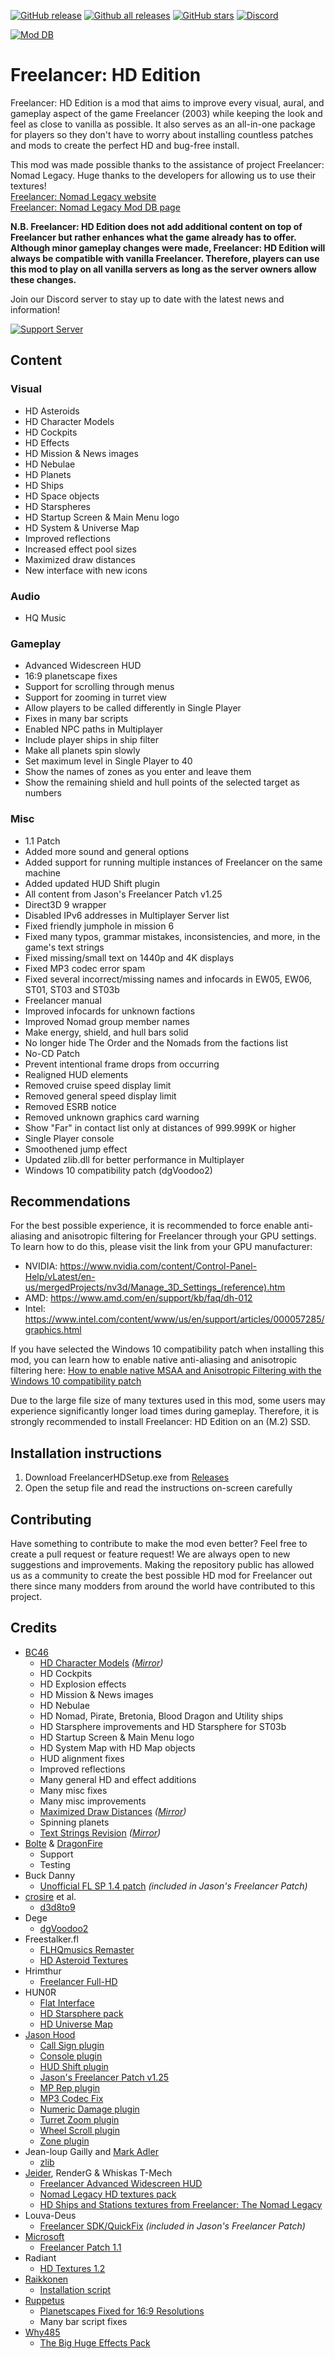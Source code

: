 [![GitHub release](https://img.shields.io/github/release/BC46/freelancer-hd-edition.svg)](https://GitHub.com/BC46/freelancer-hd-edition/releases/)
[![Github all releases](https://img.shields.io/github/downloads/BC46/freelancer-hd-edition/total.svg)](https://GitHub.com/BC46/freelancer-hd-edition/releases/)
[![GitHub stars](https://img.shields.io/github/stars/BC46/freelancer-hd-edition?style=social)](https://GitHub.com/BC46/freelancer-hd-edition/stargazers/)
[![Discord](https://img.shields.io/discord/873144025350295612.svg?label=&logo=discord&logoColor=ffffff&color=7389D8&labelColor=6A7EC2)](https://discord.gg/ScqgYuFqmU)

[![Mod DB](https://button.moddb.com/popularity/medium/mods/51151.png)](https://www.moddb.com/mods/freelancer-hd-edition)

# Freelancer: HD Edition
Freelancer: HD Edition is a mod that aims to improve every visual, aural, and gameplay aspect of the game Freelancer (2003) while keeping the look and feel as close to vanilla as possible. It also serves as an all-in-one package for players so they don't have to worry about installing countless patches and mods to create the perfect HD and bug-free install.

This mod was made possible thanks to the assistance of project Freelancer: Nomad Legacy. Huge thanks to the developers for allowing us to use their textures!  
[Freelancer: Nomad Legacy website](https://freelancer2.space/en/)  
[Freelancer: Nomad Legacy Mod DB page](https://www.moddb.com/mods/freelancer-nomad-legacy)

**N.B. Freelancer: HD Edition does not add additional content on top of Freelancer but rather enhances what the game already has to offer. Although minor gameplay changes were made, Freelancer: HD Edition will always be compatible with vanilla Freelancer. Therefore, players can use this mod to play on all vanilla servers as long as the server owners allow these changes.**

Join our Discord server to stay up to date with the latest news and information! 

[![Support Server](https://img.shields.io/discord/873144025350295612.svg?label=Freelancer:%20HD%20Edition%20Discord&logo=Discord&colorB=7289da&style=for-the-badge)](https://discord.gg/ScqgYuFqmU)

## Content
### Visual
* HD Asteroids
* HD Character Models
* HD Cockpits
* HD Effects
* HD Mission & News images
* HD Nebulae
* HD Planets
* HD Ships
* HD Space objects
* HD Starspheres
* HD Startup Screen & Main Menu logo
* HD System & Universe Map
* Improved reflections
* Increased effect pool sizes
* Maximized draw distances
* New interface with new icons

### Audio
* HQ Music

### Gameplay
* Advanced Widescreen HUD
* 16:9 planetscape fixes
* Support for scrolling through menus
* Support for zooming in turret view
* Allow players to be called differently in Single Player
* Fixes in many bar scripts
* Enabled NPC paths in Multiplayer
* Include player ships in ship filter
* Make all planets spin slowly
* Set maximum level in Single Player to 40
* Show the names of zones as you enter and leave them
* Show the remaining shield and hull points of the selected target as numbers

### Misc
* 1.1 Patch
* Added more sound and general options
* Added support for running multiple instances of Freelancer on the same machine
* Added updated HUD Shift plugin
* All content from Jason's Freelancer Patch v1.25
* Direct3D 9 wrapper
* Disabled IPv6 addresses in Multiplayer Server list
* Fixed friendly jumphole in mission 6
* Fixed many typos, grammar mistakes, inconsistencies, and more, in the game's text strings
* Fixed missing/small text on 1440p and 4K displays
* Fixed MP3 codec error spam
* Fixed several incorrect/missing names and infocards in EW05, EW06, ST01, ST03 and ST03b
* Freelancer manual
* Improved infocards for unknown factions
* Improved Nomad group member names
* Make energy, shield, and hull bars solid
* No longer hide The Order and the Nomads from the factions list
* No-CD Patch
* Prevent intentional frame drops from occurring
* Realigned HUD elements
* Removed cruise speed display limit
* Removed general speed display limit
* Removed ESRB notice
* Removed unknown graphics card warning
* Show "Far" in contact list only at distances of 999.999K or higher
* Single Player console
* Smoothened jump effect
* Updated zlib.dll for better performance in Multiplayer
* Windows 10 compatibility patch (dgVoodoo2)

## Recommendations 
For the best possible experience, it is recommended to force enable anti-aliasing and anisotropic filtering for Freelancer through your GPU settings. To learn how to do this, please visit the link from your GPU manufacturer:
* NVIDIA: https://www.nvidia.com/content/Control-Panel-Help/vLatest/en-us/mergedProjects/nv3d/Manage_3D_Settings_(reference).htm
* AMD: https://www.amd.com/en/support/kb/faq/dh-012
* Intel: https://www.intel.com/content/www/us/en/support/articles/000057285/graphics.html

If you have selected the Windows 10 compatibility patch when installing this mod, you can learn how to enable native anti-aliasing and anisotropic filtering here: [How to enable native MSAA and Anisotropic Filtering with the Windows 10 compatibility patch](https://github.com/BC46/freelancer-hd-edition/wiki/How-to-enable-native-MSAA-and-Anisotropic-Filtering-with-the-Windows-10-compatibility-patch)

Due to the large file size of many textures used in this mod, some users may experience significantly longer load times during gameplay. Therefore, it is strongly recommended to install Freelancer: HD Edition on an (M.2) SSD.

## Installation instructions
1. Download FreelancerHDSetup.exe from [Releases](https://github.com/BC46/freelancer-hd-edition/releases)
2. Open the setup file and read the instructions on-screen carefully

## Contributing
Have something to contribute to make the mod even better? Feel free to create a pull request or feature request! We are always open to new suggestions and improvements. Making the repository public has allowed us as a community to create the best possible HD mod for Freelancer out there since many modders from around the world have contributed to this project.

## Credits
* [BC46](https://github.com/BC46)
  - [HD Character Models](https://www.moddb.com/addons/freelancer-hd-character-models) *([Mirror](https://github.com/BC46/freelancer-hd-character-models))*
  - HD Cockpits
  - HD Explosion effects
  - HD Mission & News images
  - HD Nebulae
  - HD Nomad, Pirate, Bretonia, Blood Dragon and Utility ships
  - HD Starsphere improvements and HD Starsphere for ST03b
  - HD Startup Screen & Main Menu logo
  - HD System Map with HD Map objects
  - HUD alignment fixes
  - Improved reflections
  - Many general HD and effect additions
  - Many misc fixes
  - Many misc improvements
  - [Maximized Draw Distances](https://www.moddb.com/games/freelancer/downloads/freelancer-maximized-draw-distances) *([Mirror](https://github.com/BC46/freelancer-maximized-draw-distances))*
  - Spinning planets
  - [Text Strings Revision](https://www.moddb.com/games/freelancer/downloads/freelancer-text-strings-revision) *([Mirror](https://github.com/BC46/freelancer-hd-character-models))*
* [Bolte](https://github.com/bolte-io) & [DragonFire](https://github.com/Drakohen)
  - Support
  - Testing
* Buck Danny
  - [Unofficial FL SP 1.4 patch](https://www.moddb.com/games/freelancer/downloads/freelancer-unofficial-patch-14) *(included in Jason's Freelancer Patch)*
* [crosire](https://github.com/crosire) et al.
  - [d3d8to9](https://github.com/crosire/d3d8to9)
* Dege
  - [dgVoodoo2](http://dege.freeweb.hu/dgVoodoo2/dgVoodoo2/)
* Freestalker.fl
  - [FLHQmusics Remaster](https://www.moddb.com/games/freelancer/addons/flhqmusics-remaster-read-description)
  - [HD Asteroid Textures](https://www.moddb.com/games/freelancer/addons/hd-asteroid-textures-for-freelancer)
* Hrimthur
  - [Freelancer Full-HD](https://the-starport.net/freelancer/forum/viewtopic.php?topic_id=5070)
* HUN0R
  - [Flat Interface](https://www.moddb.com/games/freelancer/addons/freelancer-flat-interface)
  - [HD Starsphere pack](https://www.moddb.com/games/freelancer/news/freelancer-hd-starsphere-pack)
  - [HD Universe Map](https://www.moddb.com/games/freelancer/news/freelancer-hd-starsphere-pack)
* [Jason Hood](https://github.com/adoxa)
  - [Call Sign plugin](http://adoxa.altervista.org/freelancer/plugins.html#callsign)
  - [Console plugin](http://adoxa.altervista.org/freelancer/plugins.html#console)
  - [HUD Shift plugin](http://adoxa.altervista.org/freelancer/index.html#hudshift)
  - [Jason's Freelancer Patch v1.25](http://adoxa.altervista.org/freelancer/index.html)
  - [MP Rep plugin](http://adoxa.altervista.org/freelancer/plugins.html#mprep)
  - [MP3 Codec Fix](http://adoxa.altervista.org/freelancer/plugins.html#mp3codec)
  - [Numeric Damage plugin](http://adoxa.altervista.org/freelancer/plugins.html#numeric)
  - [Turret Zoom plugin](http://adoxa.altervista.org/freelancer/plugins.html#turretzoom)
  - [Wheel Scroll plugin](http://adoxa.altervista.org/freelancer/plugins.html#wheelscroll)
  - [Zone plugin](http://adoxa.altervista.org/freelancer/plugins.html#zone)
* Jean-loup Gailly and [Mark Adler](https://github.com/madler)
  - [zlib](https://zlib.net/)
* [Jeider](https://github.com/Jeider), RenderG & Whiskas T-Mech
  - [Freelancer Advanced Widescreen HUD](https://www.moddb.com/mods/freelacer-advanced-widescreen-hud)
  - [Nomad Legacy HD textures pack](https://www.moddb.com/mods/nomad-legacy-hd-textures-pack)
  - [HD Ships and Stations textures from Freelancer: The Nomad Legacy](https://www.moddb.com/mods/freelancer-nomad-legacy)
* Louva-Deus
  - [Freelancer SDK/QuickFix](https://swat-portal.com/forum/filebase/file/619-freelancer-quickfix-1-0c/) *(included in Jason's Freelancer Patch)*
* [Microsoft](https://github.com/microsoft)
  - [Freelancer Patch 1.1](https://www.moddb.com/games/freelancer/downloads/freelancer-patch-11)
* Radiant
  - [HD Textures 1.2](https://www.moddb.com/games/freelancer/addons/hd-textures-12)
* [Raikkonen](https://github.com/ollieraikkonen)
  - [Installation script](https://github.com/ollieraikkonen/Freelancer-hd-edition-install-script)
* [Ruppetus](https://github.com/IrateRedKite)
  - [Planetscapes Fixed for 16:9 Resolutions](https://www.moddb.com/games/freelancer/addons/planetscapes-fixed-for-169-resolutions)
  - Many bar script fixes
* [Why485](https://github.com/brihernandez)
  - [The Big Huge Effects Pack](https://the-starport.net/freelancer/forum/viewtopic.php?topic_id=1317)
